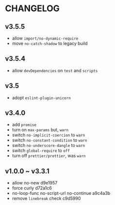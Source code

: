 # CHANGELOG

## v3.5.5

- allow `import/no-dynamic-require`
- move `no-catch-shadow` to legacy build

## v3.5.4

- allow `devDependencies` on `test` and `scripts`

## v3.5

- adopt `eslint-plugin-unicorn`

## v3.4.0

- add `promise`
- turn on `max-params` but, `warn`
- switch `no-implicit-coercion` to `warn`
- switch `no-constant-condition` to `warn`
- switch `no-underscore-dangle` to `warn`
- switch `global-require` to `off`
- turn off `prettier/prettier`, was `warn`

## v1.0.0 ~ v3.3.1

- allow no-new d9e1957
- force curly d72a1c6
- no-loop-func no-script-url no-continue a9c4a3b
- remove `linebreak` check c9d5990
